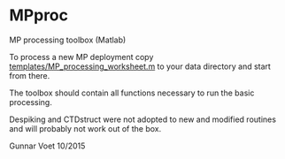 # MPproc
MP processing toolbox (Matlab)

To process a new MP deployment copy [templates/MP_processing_worksheet.m](templates/MP_processing_worksheet.m) to your data directory and start from there.

The toolbox should contain all functions necessary to run the basic processing.

Despiking and CTDstruct were not adopted to new and modified routines and will probably not work out of the box.

Gunnar Voet
10/2015

